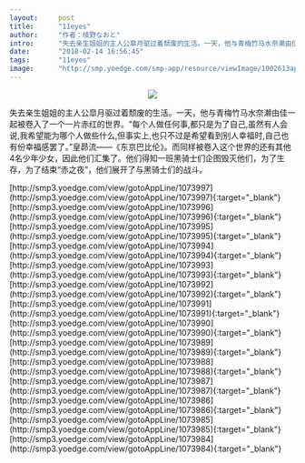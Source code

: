 ```yaml
---
layout:     post
title:      "11eyes"
author:     "作者：绫野なおと"
intro:      "失去亲生姐姐的主人公皐月驱过着颓废的生活。一天，他与青梅竹马水奈濑由佳一起被卷入了一个一片赤红的世界。“每个人做任何事,都只是为了自己,虽然有人会说,我希望能为哪个人做些什么,但事实上,也只不过是希望看到别人幸福时,自己也有份幸福感罢了。”皇昴流——《东京巴比伦》。而同样被卷入这个世界的还有其他4名少年少女，因此他们汇集了。他们得知一班黑骑士们企图毁灭他们，为了生存，为了结束“赤之夜”，他们展开了与黑骑士们的战斗。"
date:       "2018-02-14 16:56:45"
tags:       "11eyes"
image:      "http://smp.yoedge.com/smp-app/resource/viewImage/1002613appline.png"
---
```

<div style="text-align: center">
<p><img src="http://smp.yoedge.com/smp-app/resource/viewImage/1002613appline.png"/></p>
</div>
<p class="post-meta">
<span>失去亲生姐姐的主人公皐月驱过着颓废的生活。一天，他与青梅竹马水奈濑由佳一起被卷入了一个一片赤红的世界。“每个人做任何事,都只是为了自己,虽然有人会说,我希望能为哪个人做些什么,但事实上,也只不过是希望看到别人幸福时,自己也有份幸福感罢了。”皇昴流——《东京巴比伦》。而同样被卷入这个世界的还有其他4名少年少女，因此他们汇集了。他们得知一班黑骑士们企图毁灭他们，为了生存，为了结束“赤之夜”，他们展开了与黑骑士们的战斗。</span>
</p>
[http://smp3.yoedge.com/view/gotoAppLine/1073997](http://smp3.yoedge.com/view/gotoAppLine/1073997){:target="_blank"}
[http://smp3.yoedge.com/view/gotoAppLine/1073996](http://smp3.yoedge.com/view/gotoAppLine/1073996){:target="_blank"}
[http://smp3.yoedge.com/view/gotoAppLine/1073995](http://smp3.yoedge.com/view/gotoAppLine/1073995){:target="_blank"}
[http://smp3.yoedge.com/view/gotoAppLine/1073994](http://smp3.yoedge.com/view/gotoAppLine/1073994){:target="_blank"}
[http://smp3.yoedge.com/view/gotoAppLine/1073993](http://smp3.yoedge.com/view/gotoAppLine/1073993){:target="_blank"}
[http://smp3.yoedge.com/view/gotoAppLine/1073992](http://smp3.yoedge.com/view/gotoAppLine/1073992){:target="_blank"}
[http://smp3.yoedge.com/view/gotoAppLine/1073991](http://smp3.yoedge.com/view/gotoAppLine/1073991){:target="_blank"}
[http://smp3.yoedge.com/view/gotoAppLine/1073990](http://smp3.yoedge.com/view/gotoAppLine/1073990){:target="_blank"}
[http://smp3.yoedge.com/view/gotoAppLine/1073989](http://smp3.yoedge.com/view/gotoAppLine/1073989){:target="_blank"}
[http://smp3.yoedge.com/view/gotoAppLine/1073988](http://smp3.yoedge.com/view/gotoAppLine/1073988){:target="_blank"}
[http://smp3.yoedge.com/view/gotoAppLine/1073987](http://smp3.yoedge.com/view/gotoAppLine/1073987){:target="_blank"}
[http://smp3.yoedge.com/view/gotoAppLine/1073986](http://smp3.yoedge.com/view/gotoAppLine/1073986){:target="_blank"}
[http://smp3.yoedge.com/view/gotoAppLine/1073985](http://smp3.yoedge.com/view/gotoAppLine/1073985){:target="_blank"}
[http://smp3.yoedge.com/view/gotoAppLine/1073984](http://smp3.yoedge.com/view/gotoAppLine/1073984){:target="_blank"}


